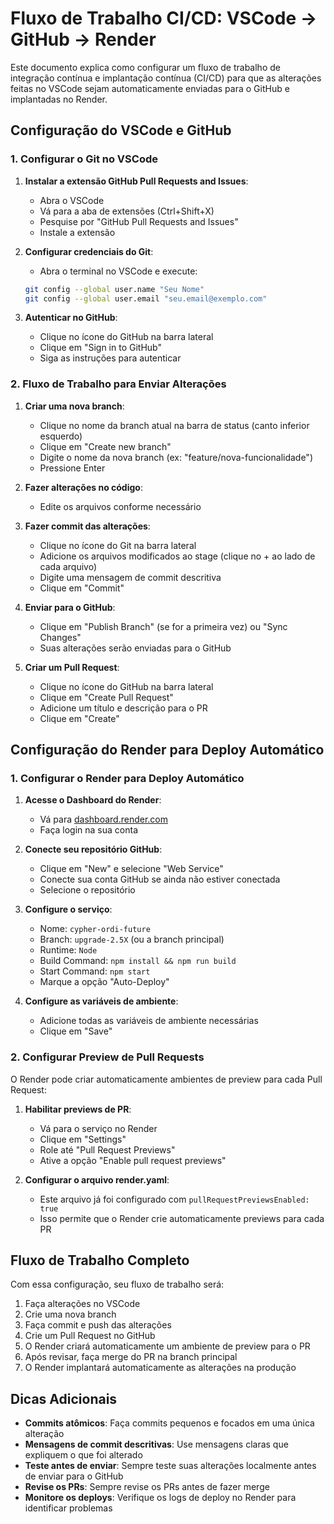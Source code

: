 # Fluxo de Trabalho CI/CD: VSCode → GitHub → Render

Este documento explica como configurar um fluxo de trabalho de integração contínua e implantação contínua (CI/CD) para que as alterações feitas no VSCode sejam automaticamente enviadas para o GitHub e implantadas no Render.

## Configuração do VSCode e GitHub

### 1. Configurar o Git no VSCode

1. **Instalar a extensão GitHub Pull Requests and Issues**:
   - Abra o VSCode
   - Vá para a aba de extensões (Ctrl+Shift+X)
   - Pesquise por "GitHub Pull Requests and Issues"
   - Instale a extensão

2. **Configurar credenciais do Git**:
   - Abra o terminal no VSCode e execute:
   ```bash
   git config --global user.name "Seu Nome"
   git config --global user.email "seu.email@exemplo.com"
   ```

3. **Autenticar no GitHub**:
   - Clique no ícone do GitHub na barra lateral
   - Clique em "Sign in to GitHub"
   - Siga as instruções para autenticar

### 2. Fluxo de Trabalho para Enviar Alterações

1. **Criar uma nova branch**:
   - Clique no nome da branch atual na barra de status (canto inferior esquerdo)
   - Clique em "Create new branch"
   - Digite o nome da nova branch (ex: "feature/nova-funcionalidade")
   - Pressione Enter

2. **Fazer alterações no código**:
   - Edite os arquivos conforme necessário

3. **Fazer commit das alterações**:
   - Clique no ícone do Git na barra lateral
   - Adicione os arquivos modificados ao stage (clique no + ao lado de cada arquivo)
   - Digite uma mensagem de commit descritiva
   - Clique em "Commit"

4. **Enviar para o GitHub**:
   - Clique em "Publish Branch" (se for a primeira vez) ou "Sync Changes"
   - Suas alterações serão enviadas para o GitHub

5. **Criar um Pull Request**:
   - Clique no ícone do GitHub na barra lateral
   - Clique em "Create Pull Request"
   - Adicione um título e descrição para o PR
   - Clique em "Create"

## Configuração do Render para Deploy Automático

### 1. Configurar o Render para Deploy Automático

1. **Acesse o Dashboard do Render**:
   - Vá para [dashboard.render.com](https://dashboard.render.com/)
   - Faça login na sua conta

2. **Conecte seu repositório GitHub**:
   - Clique em "New" e selecione "Web Service"
   - Conecte sua conta GitHub se ainda não estiver conectada
   - Selecione o repositório

3. **Configure o serviço**:
   - Nome: `cypher-ordi-future`
   - Branch: `upgrade-2.5X` (ou a branch principal)
   - Runtime: `Node`
   - Build Command: `npm install && npm run build`
   - Start Command: `npm start`
   - Marque a opção "Auto-Deploy"

4. **Configure as variáveis de ambiente**:
   - Adicione todas as variáveis de ambiente necessárias
   - Clique em "Save"

### 2. Configurar Preview de Pull Requests

O Render pode criar automaticamente ambientes de preview para cada Pull Request:

1. **Habilitar previews de PR**:
   - Vá para o serviço no Render
   - Clique em "Settings"
   - Role até "Pull Request Previews"
   - Ative a opção "Enable pull request previews"

2. **Configurar o arquivo render.yaml**:
   - Este arquivo já foi configurado com `pullRequestPreviewsEnabled: true`
   - Isso permite que o Render crie automaticamente previews para cada PR

## Fluxo de Trabalho Completo

Com essa configuração, seu fluxo de trabalho será:

1. Faça alterações no VSCode
2. Crie uma nova branch
3. Faça commit e push das alterações
4. Crie um Pull Request no GitHub
5. O Render criará automaticamente um ambiente de preview para o PR
6. Após revisar, faça merge do PR na branch principal
7. O Render implantará automaticamente as alterações na produção

## Dicas Adicionais

- **Commits atômicos**: Faça commits pequenos e focados em uma única alteração
- **Mensagens de commit descritivas**: Use mensagens claras que expliquem o que foi alterado
- **Teste antes de enviar**: Sempre teste suas alterações localmente antes de enviar para o GitHub
- **Revise os PRs**: Sempre revise os PRs antes de fazer merge
- **Monitore os deploys**: Verifique os logs de deploy no Render para identificar problemas
